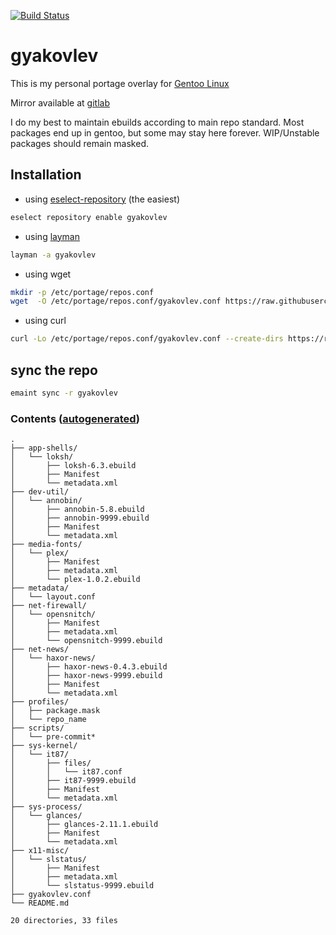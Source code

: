 [![Build Status](https://travis-ci.org/gyakovlev/gentoo-overlay.svg?branch=master)](https://travis-ci.org/gyakovlev/gentoo-overlay)
# gyakovlev
This is my personal portage overlay for [Gentoo Linux](https://gentoo.org/)

Mirror available at [gitlab](https://gitlab.com/gyakovlev/gentoo-overlay)

I do my best to maintain ebuilds according to main repo standard.
Most packages end up in gentoo, but some may stay here forever.
WIP/Unstable packages should remain masked.

## Installation

- using [eselect-repository](https://packages.gentoo.org/packages/app-eselect/eselect-repository) (the easiest)
```sh
eselect repository enable gyakovlev
```

- using [layman](https://packages.gentoo.org/packages/app-portage/layman)
```sh
layman -a gyakovlev
```

- using wget
```sh
mkdir -p /etc/portage/repos.conf
wget  -O /etc/portage/repos.conf/gyakovlev.conf https://raw.githubusercontent.com/gyakovlev/gentoo-overlay/master/gyakovlev.conf
```

- using curl
```sh
curl -Lo /etc/portage/repos.conf/gyakovlev.conf --create-dirs https://raw.githubusercontent.com/gyakovlev/gentoo-overlay/master/gyakovlev.conf
```

## sync the repo

```sh
emaint sync -r gyakovlev
```

### Contents ([autogenerated](scripts/pre-commit))
[comment]: # (text below will be generated using pre-commit hook. this line is not visible when rendered.)
```Hack
.
├── app-shells/
│   └── loksh/
│       ├── loksh-6.3.ebuild
│       ├── Manifest
│       └── metadata.xml
├── dev-util/
│   └── annobin/
│       ├── annobin-5.8.ebuild
│       ├── annobin-9999.ebuild
│       ├── Manifest
│       └── metadata.xml
├── media-fonts/
│   └── plex/
│       ├── Manifest
│       ├── metadata.xml
│       └── plex-1.0.2.ebuild
├── metadata/
│   └── layout.conf
├── net-firewall/
│   └── opensnitch/
│       ├── Manifest
│       ├── metadata.xml
│       └── opensnitch-9999.ebuild
├── net-news/
│   └── haxor-news/
│       ├── haxor-news-0.4.3.ebuild
│       ├── haxor-news-9999.ebuild
│       ├── Manifest
│       └── metadata.xml
├── profiles/
│   ├── package.mask
│   └── repo_name
├── scripts/
│   └── pre-commit*
├── sys-kernel/
│   └── it87/
│       ├── files/
│       │   └── it87.conf
│       ├── it87-9999.ebuild
│       ├── Manifest
│       └── metadata.xml
├── sys-process/
│   └── glances/
│       ├── glances-2.11.1.ebuild
│       ├── Manifest
│       └── metadata.xml
├── x11-misc/
│   └── slstatus/
│       ├── Manifest
│       ├── metadata.xml
│       └── slstatus-9999.ebuild
├── gyakovlev.conf
└── README.md

20 directories, 33 files
```
